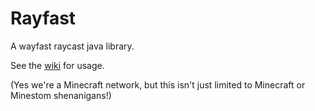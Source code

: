 # Rayfast
A wayfast raycast java library.

See the [wiki](https://github.com/EmortalMC/Rayfast/wiki) for usage. 

(Yes we're a Minecraft network, but this isn't just limited to Minecraft or Minestom shenanigans!)
